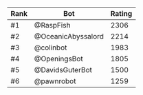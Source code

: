 Rank|Bot|Rating
---|---|---
#1|@RaspFish|2306
#2|@OceanicAbyssalord|2214
#3|@colinbot|1983
#4|@OpeningsBot|1805
#5|@DavidsGuterBot|1500
#6|@pawnrobot|1259
